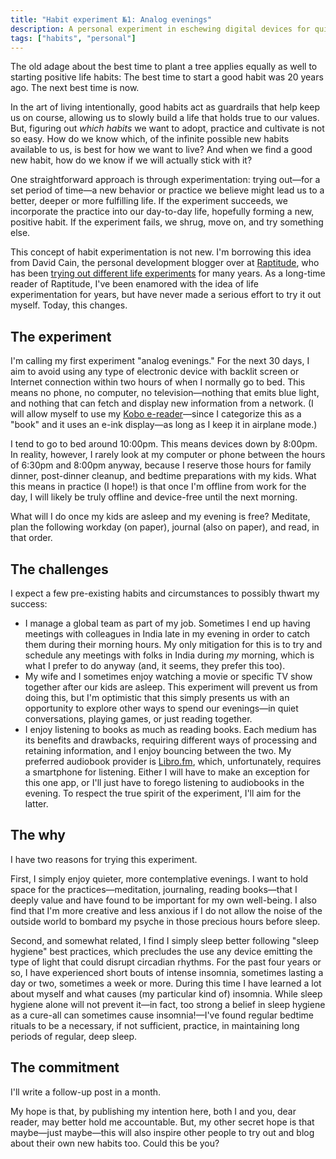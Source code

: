 ```yaml
---
title: "Habit experiment №1: Analog evenings"
description: A personal experiment in eschewing digital devices for quieter, more contemplative evenings.
tags: ["habits", "personal"]
---
```


The old adage about the best time to plant a tree applies equally as well to starting positive life habits: The best time to start a good habit was 20 years ago. The next best time is now.

In the art of living intentionally, good habits act as guardrails that help keep us on course, allowing us to slowly build a life that holds true to our values. But, figuring out *which habits* we want to adopt, practice and cultivate is not so easy. How do we know which, of the infinite possible new habits available to us, is best for how we want to live? And when we find a good new habit, how do we know if we will actually stick with it?

One straightforward approach is through experimentation: trying out—for a set period of time—a new behavior or practice we believe might lead us to a better, deeper or more fulfilling life. If the experiment succeeds, we incorporate the practice into our day-to-day life, hopefully forming a new, positive habit. If the experiment fails, we shrug, move on, and try something else.

This concept of habit experimentation is not new. I'm borrowing this idea from David Cain, the personal development blogger over at [Raptitude](https://www.raptitude.com), who has been [trying out different life experiments](https://www.raptitude.com/experiments/) for many years. As a long-time reader of Raptitude, I've been enamored with the idea of life experimentation for years, but have never made a serious effort to try it out myself. Today, this changes.

## The experiment

I'm calling my first experiment "analog evenings." For the next 30 days, I aim to avoid using any type of electronic device with backlit screen or Internet connection within two hours of when I normally go to bed. This means no phone, no computer, no television—nothing that emits blue light, and nothing that can fetch and display new information from a network. (I will allow myself to use my [Kobo e-reader](https://en.wikipedia.org/wiki/Kobo_eReader)—since I categorize this as a "book" and it uses an e-ink display—as long as I keep it in airplane mode.)

I tend to go to bed around 10:00pm. This means devices down by 8:00pm. In reality, however, I rarely look at my computer or phone between the hours of 6:30pm and 8:00pm anyway, because I reserve those hours for family dinner, post-dinner cleanup, and bedtime preparations with my kids. What this means in practice (I hope!) is that once I'm offline from work for the day, I will likely be truly offline and device-free until the next morning.

What will I do once my kids are asleep and my evening is free? Meditate, plan the following workday (on paper), journal (also on paper), and read, in that order.

## The challenges

I expect a few pre-existing habits and circumstances to possibly thwart my success:

- I manage a global team as part of my job. Sometimes I end up having meetings with colleagues in India late in my evening in order to catch them during their morning hours. My only mitigation for this is to try and schedule any meetings with folks in India during *my* morning, which is what I prefer to do anyway (and, it seems, they prefer this too).
- My wife and I sometimes enjoy watching a movie or specific TV show together after our kids are asleep. This experiment will prevent us from doing this, but I'm optimistic that this simply presents us with an opportunity to explore other ways to spend our evenings—in quiet conversations, playing games, or just reading together.
- I enjoy listening to books as much as reading books. Each medium has its benefits and drawbacks, requiring different ways of processing and retaining information, and I enjoy bouncing between the two. My preferred audiobook provider is [Libro.fm](https://libro.fm/), which, unfortunately, requires a smartphone for listening. Either I will have to make an exception for this one app, or I'll just have to forego listening to audiobooks in the evening. To respect the true spirit of the experiment, I'll aim for the latter.
## The why

I have two reasons for trying this experiment.

First, I simply enjoy quieter, more contemplative evenings. I want to hold space for the practices—meditation, journaling, reading books—that I deeply value and have found to be important for my own well-being. I also find that I'm more creative and less anxious if I do not allow the noise of the outside world to bombard my psyche in those precious hours before sleep.

Second, and somewhat related, I find I simply sleep better following "sleep hygiene" best practices, which precludes the use any device emitting the type of light that could disrupt circadian rhythms. For the past four years or so, I have experienced short bouts of intense insomnia, sometimes lasting a day or two, sometimes a week or more. During this time I have learned a lot about myself and what causes (my particular kind of) insomnia. While sleep hygiene alone will not prevent it—in fact, too strong a belief in sleep hygiene as a cure-all can sometimes cause insomnia!—I've found regular bedtime rituals to be a necessary, if not sufficient, practice, in maintaining long periods of regular, deep sleep.

## The commitment

I'll write a follow-up post in a month. 

My hope is that, by publishing my intention here, both I and you, dear reader, may better hold me accountable. But, my other secret hope is that maybe—just maybe—this will also inspire other people to try out and blog about their own new habits too. Could this be you?